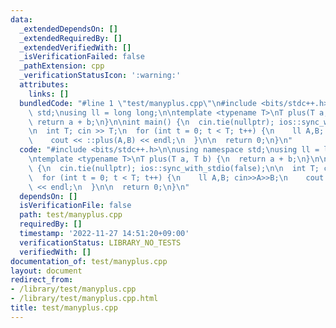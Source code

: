 ```yaml
---
data:
  _extendedDependsOn: []
  _extendedRequiredBy: []
  _extendedVerifiedWith: []
  _isVerificationFailed: false
  _pathExtension: cpp
  _verificationStatusIcon: ':warning:'
  attributes:
    links: []
  bundledCode: "#line 1 \"test/manyplus.cpp\"\n#include <bits/stdc++.h>\n\nusing namespace\
    \ std;\nusing ll = long long;\n\ntemplate <typename T>\nT plus(T a, T b) {\n \
    \ return a + b;\n}\n\nint main() {\n  cin.tie(nullptr); ios::sync_with_stdio(false);\n\
    \n  int T; cin >> T;\n  for (int t = 0; t < T; t++) {\n    ll A,B; cin>>A>>B;\n\
    \    cout << ::plus(A,B) << endl;\n  }\n\n  return 0;\n}\n"
  code: "#include <bits/stdc++.h>\n\nusing namespace std;\nusing ll = long long;\n\
    \ntemplate <typename T>\nT plus(T a, T b) {\n  return a + b;\n}\n\nint main()\
    \ {\n  cin.tie(nullptr); ios::sync_with_stdio(false);\n\n  int T; cin >> T;\n\
    \  for (int t = 0; t < T; t++) {\n    ll A,B; cin>>A>>B;\n    cout << ::plus(A,B)\
    \ << endl;\n  }\n\n  return 0;\n}\n"
  dependsOn: []
  isVerificationFile: false
  path: test/manyplus.cpp
  requiredBy: []
  timestamp: '2022-11-27 14:51:20+09:00'
  verificationStatus: LIBRARY_NO_TESTS
  verifiedWith: []
documentation_of: test/manyplus.cpp
layout: document
redirect_from:
- /library/test/manyplus.cpp
- /library/test/manyplus.cpp.html
title: test/manyplus.cpp
---
```

